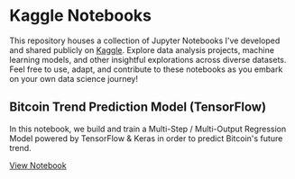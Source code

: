 # Kaggle Notebooks

This repository houses a collection of Jupyter Notebooks I've developed and shared publicly on [Kaggle](https://www.kaggle.com/). Explore data analysis projects, machine learning models, and other insightful explorations across diverse datasets. Feel free to use, adapt, and contribute to these notebooks as you embark on your own data science journey!


## Bitcoin Trend Prediction Model (TensorFlow)

In this notebook, we build and train a Multi-Step / Multi-Output Regression Model powered by TensorFlow & Keras in order to predict Bitcoin's future trend.

[View Notebook](./bitcoin-trend-prediction-model-with-tensorflow/README.md)